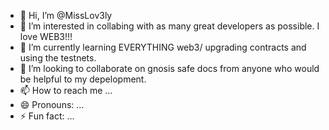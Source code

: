 - 👋 Hi, I’m @MissLov3ly
- 👀 I’m interested in collabing with as many great developers as possible. I love WEB3!!!
- 🌱 I’m currently learning EVERYTHING web3/ upgrading contracts and using the testnets.
- 💞️ I’m looking to collaborate on gnosis safe docs from anyone who would be helpful to my depelopment.
- 📫 How to reach me ...
- 😄 Pronouns: ...
- ⚡ Fun fact: ...

<!---
MissLov3ly/MissLov3ly is a ✨ special ✨ repository because its `README.md` (this file) appears on your GitHub profile.
You can click the Preview link to take a look at your changes.
--->
